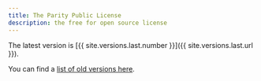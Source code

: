 ```yaml
---
title: The Parity Public License
description: the free for open source license
---
```


The latest version is [{{ site.versions.last.number }}]({{ site.versions.last.url }}).

You can find a [list of old versions here](/versions/).
